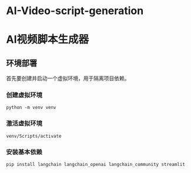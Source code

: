 # AI-Video-script-generation
# AI视频脚本生成器


## 环境部署
首先要创建并启动一个虚拟环境，用于隔离项目依赖。
### 创建虚拟环境
```shell
python -m venv venv
```
### 激活虚拟环境
```shell
venv/Scripts/activate
```

### 安装基本依赖

```shell
pip install langchain langchain_openai langchain_community streamlit
```
